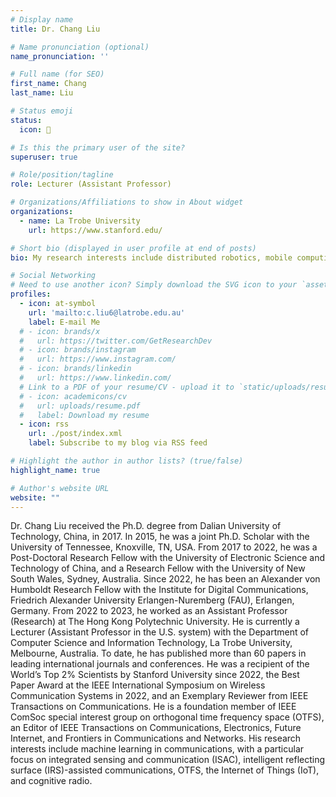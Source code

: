 ```yaml
---
# Display name
title: Dr. Chang Liu 

# Name pronunciation (optional)
name_pronunciation: ''

# Full name (for SEO)
first_name: Chang 
last_name: Liu 

# Status emoji
status: 
  icon: 🙌

# Is this the primary user of the site?
superuser: true 

# Role/position/tagline
role: Lecturer (Assistant Professor) 

# Organizations/Affiliations to show in About widget
organizations:
  - name: La Trobe University
    url: https://www.stanford.edu/

# Short bio (displayed in user profile at end of posts)
bio: My research interests include distributed robotics, mobile computing and programmable matter.

# Social Networking
# Need to use another icon? Simply download the SVG icon to your `assets/media/icons/` folder.
profiles:
  - icon: at-symbol
    url: 'mailto:c.liu6@latrobe.edu.au'
    label: E-mail Me
  # - icon: brands/x
  #   url: https://twitter.com/GetResearchDev
  # - icon: brands/instagram
  #   url: https://www.instagram.com/
  # - icon: brands/linkedin
  #   url: https://www.linkedin.com/
  # Link to a PDF of your resume/CV - upload it to `static/uploads/resume.pdf`
  # - icon: academicons/cv
  #   url: uploads/resume.pdf
  #   label: Download my resume
  - icon: rss
    url: ./post/index.xml
    label: Subscribe to my blog via RSS feed

# Highlight the author in author lists? (true/false)
highlight_name: true

# Author's website URL
website: ""
---
```


Dr. Chang Liu received the Ph.D. degree from Dalian University of Technology, China, in 2017. In 2015, he was a joint Ph.D. Scholar with the University of Tennessee, Knoxville, TN, USA. From 2017 to 2022, he was a Post-Doctoral Research Fellow with the University of Electronic Science and Technology of China, and a Research Fellow with the University of New South Wales, Sydney, Australia. Since 2022, he has been an Alexander von Humboldt Research Fellow with the Institute for Digital Communications, Friedrich Alexander University Erlangen-Nuremberg (FAU), Erlangen, Germany. From 2022 to 2023, he worked as an Assistant Professor (Research) at The Hong Kong Polytechnic University. He is currently a Lecturer (Assistant Professor in the U.S. system) with the Department of Computer Science and Information Technology, La Trobe University, Melbourne, Australia. To date, he has published more than 60 papers in leading international journals and conferences. He was a recipient of the World’s Top 2% Scientists by Stanford University since 2022, the Best Paper Award at the IEEE International Symposium on Wireless Communication Systems in 2022, and an Exemplary Reviewer from IEEE Transactions on Communications. He is a foundation member of IEEE ComSoc special interest group on orthogonal time frequency space (OTFS), an Editor of IEEE Transactions on Communications, Electronics, Future Internet, and Frontiers in Communications and Networks. His research interests include machine learning in communications, with a particular focus on integrated sensing and communication (ISAC), intelligent reflecting surface (IRS)-assisted communications, OTFS, the Internet of Things (IoT), and cognitive radio. 
